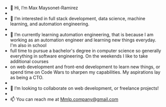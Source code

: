 - 👋 Hi, I’m Max Maysonet-Ramirez
- 
- 👀 I’m interested in full stack development, data science, machine learning, and automation engineering.
- 
- 🌱 I’m currently learning automation engineering, that is because I am working as an automation engineer and learning new things everyday. I'm also in school
- full time to pursue a bachelor's degree in computer science so generally everything in software engineering. On the weekends I like to take additional courses
- on web development and front-end development to learn new things, or spend time on Code Wars to sharpen my capabilities. My aspirations lay as being a CTO.
- 
- 💞️ I’m looking to collaborate on web development, or freelance projects!
- 
- 📫 You can reach me at Mmlp.company@gmail.com

<!---
MaxMayso/MaxMayso is a ✨ special ✨ repository because its `README.md` (this file) appears on your GitHub profile.
You can click the Preview link to take a look at your changes.
--->

